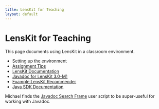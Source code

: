```yaml
---
title: LensKit for Teaching
layout: default
---
```


# LensKit for Teaching

This page documents using LensKit in a classroom environment.

- [Setting up the environment](setup.html)
- [Assignment Tips](tips.html)
- [LensKit Documentation](documentation/)
- [Javadoc for LensKit 3.0-M1](apidocs/)
- [Example LensKit Recommender](https://github.com/lenskit/eval-quickstart/tree/master/src/main/java/org/lenskit/demo/eval)
- [Java SDK Documentation](http://docs.oracle.com/javase/8/docs/api/)

Michael finds the [Javadoc Search Frame](https://greasyfork.org/en/scripts/3758-javadoc-search-frame) user script to be super-useful for working with Javadoc.
